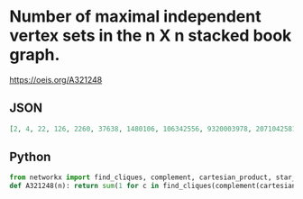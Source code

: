 # Number of maximal independent vertex sets in the n X n stacked book graph\.
https://oeis.org/A321248
## JSON
```JSON
[2, 4, 22, 126, 2260, 37638, 1480106, 106342556, 9320003978, 2071042581066, 633815351419648, 361949253722666782, 381075059450207446426, 651096057826702043966544, 2118270096010218021292121870]
```
## Python
```Python
from networkx import find_cliques, complement, cartesian_product, star_graph, path_graph
def A321248(n): return sum(1 for c in find_cliques(complement(cartesian_product(star_graph(n),path_graph(n))))) # _Chai Wah Wu_, Jan 11 2024
```
